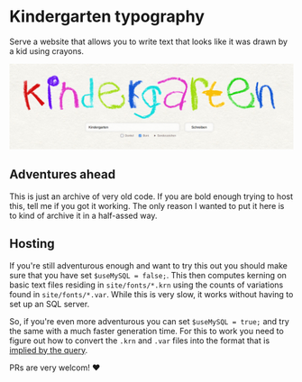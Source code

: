 # Kindergarten typography

Serve a website that allows you to write text that looks like it was drawn by a kid using crayons.

![](assets/screenshot.png)

## Adventures ahead

This is just an archive of very old code.
If you are bold enough trying to host this, tell me if you got it working.
The only reason I wanted to put it here is to kind of archive it in a half-assed way.

## Hosting

If you're still adventurous enough and want to try this out you should make sure that you have set `$useMySQL = false;`.
This then computes kerning on basic text files residing in `site/fonts/*.krn` using the counts of variations found in `site/fonts/*.var`.
While this is very slow, it works without having to set up an SQL server.

So, if you're even more adventurous you can set `$useMySQL = true;` and try the same with a much faster generation time.
For this to work you need to figure out how to convert the `.krn` and `.var` files into the format that is [implied by the query](https://github.com/flxai/kindergarten-typography/blob/main/site/index.php#L96-L102).

PRs are very welcom! ❤️
